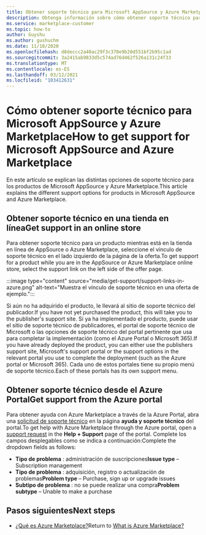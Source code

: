 ```yaml
---
title: Obtener soporte técnico para Microsoft AppSource y Azure Marketplace
description: Obtenga información sobre cómo obtener soporte técnico para Microsoft AppSource y Azure Marketplace.
ms.service: marketplace-customer
ms.topic: how-to
author: Guyshu
ms.author: gushuchm
ms.date: 11/18/2020
ms.openlocfilehash: d8deccc2a48ac29f3c370e9b20d551bf2b95c1ad
ms.sourcegitcommit: 3a2415ab9833d5c574ad76d462f526a131c24f33
ms.translationtype: MT
ms.contentlocale: es-ES
ms.lasthandoff: 03/12/2021
ms.locfileid: "103412631"
---
```

# <a name="how-to-get-support-for-microsoft-appsource-and-azure-marketplace"></a><span data-ttu-id="6f138-103">Cómo obtener soporte técnico para Microsoft AppSource y Azure Marketplace</span><span class="sxs-lookup"><span data-stu-id="6f138-103">How to get support for Microsoft AppSource and Azure Marketplace</span></span>

<span data-ttu-id="6f138-104">En este artículo se explican las distintas opciones de soporte técnico para los productos de Microsoft AppSource y Azure Marketplace.</span><span class="sxs-lookup"><span data-stu-id="6f138-104">This article explains the different support options for products in Microsoft AppSource and Azure Marketplace.</span></span> 

## <a name="get-support-in-an-online-store"></a><span data-ttu-id="6f138-105">Obtener soporte técnico en una tienda en línea</span><span class="sxs-lookup"><span data-stu-id="6f138-105">Get support in an online store</span></span>

<span data-ttu-id="6f138-106">Para obtener soporte técnico para un producto mientras está en la tienda en línea de AppSource o Azure Marketplace, seleccione el vínculo de soporte técnico en el lado izquierdo de la página de la oferta.</span><span class="sxs-lookup"><span data-stu-id="6f138-106">To get support for a product while you are in the AppSource or Azure Marketplace online store, select the support link on the left side of the offer page.</span></span> 

:::image type="content" source="media/get-support/support-links-in-azure.png" alt-text="Muestra el vínculo de soporte técnico en una oferta de ejemplo.":::

<span data-ttu-id="6f138-108">Si aún no ha adquirido el producto, le llevará al sitio de soporte técnico del publicador.</span><span class="sxs-lookup"><span data-stu-id="6f138-108">If you have not yet purchased the product, this will take you to the publisher's support site.</span></span> <span data-ttu-id="6f138-109">Si ya ha implementado el producto, puede usar el sitio de soporte técnico de publicadores, el portal de soporte técnico de Microsoft o las opciones de soporte técnico del portal pertinente que usa para completar la implementación (como el Azure Portal o Microsoft 365).</span><span class="sxs-lookup"><span data-stu-id="6f138-109">If you have already deployed the product, you can either use the publishers support site,  Microsoft's support portal  or the support options in the relevant portal you use to complete the deployment (such as the Azure portal or Microsoft 365).</span></span> <span data-ttu-id="6f138-110">Cada uno de estos portales tiene su propio menú de soporte técnico.</span><span class="sxs-lookup"><span data-stu-id="6f138-110">Each of these portals has its own support menu.</span></span>

## <a name="get-support-from-the-azure-portal"></a><span data-ttu-id="6f138-111">Obtener soporte técnico desde el Azure Portal</span><span class="sxs-lookup"><span data-stu-id="6f138-111">Get support from the Azure portal</span></span>

<span data-ttu-id="6f138-112">Para obtener ayuda con Azure Marketplace a través de la Azure Portal, abra una [solicitud de soporte técnico](https://portal.azure.com/#blade/Microsoft_Azure_Support/HelpAndSupportBlade/newsupportrequest) en la página **ayuda y soporte técnico** del portal.</span><span class="sxs-lookup"><span data-stu-id="6f138-112">To get help with Azure Marketplace through the Azure portal, open a [support request](https://portal.azure.com/#blade/Microsoft_Azure_Support/HelpAndSupportBlade/newsupportrequest) in the **Help + Support** page of the portal.</span></span> <span data-ttu-id="6f138-113">Complete los campos desplegables como se indica a continuación:</span><span class="sxs-lookup"><span data-stu-id="6f138-113">Complete the dropdown fields as follows:</span></span>

- <span data-ttu-id="6f138-114">**Tipo de problema** : administración de suscripciones</span><span class="sxs-lookup"><span data-stu-id="6f138-114">**Issue type** – Subscription management</span></span>
- <span data-ttu-id="6f138-115">**Tipo de problema** : adquisición, registro o actualización de problemas</span><span class="sxs-lookup"><span data-stu-id="6f138-115">**Problem type** – Purchase, sign up or upgrade issues</span></span>
- <span data-ttu-id="6f138-116">**Subtipo de problema** : no se puede realizar una compra</span><span class="sxs-lookup"><span data-stu-id="6f138-116">**Problem subtype** – Unable to make a purchase</span></span>

## <a name="next-steps"></a><span data-ttu-id="6f138-117">Pasos siguientes</span><span class="sxs-lookup"><span data-stu-id="6f138-117">Next steps</span></span>

- <span data-ttu-id="6f138-118">[¿Qué es Azure Marketplace?](azure-marketplace-overview.md)</span><span class="sxs-lookup"><span data-stu-id="6f138-118">Return to [What is Azure Marketplace?](azure-marketplace-overview.md)</span></span>
